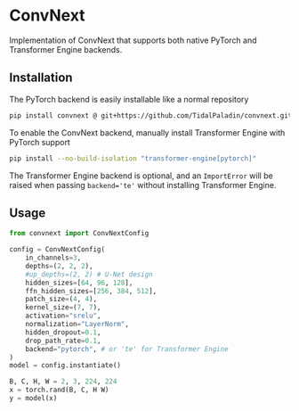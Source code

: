 # ConvNext

Implementation of ConvNext that supports both native PyTorch and Transformer Engine backends.

## Installation

The PyTorch backend is easily installable like a normal repository

```bash
pip install convnext @ git+https://github.com/TidalPaladin/convnext.git
```

To enable the ConvNext backend, manually install Transformer Engine with PyTorch support

```bash
pip install --no-build-isolation "transformer-engine[pytorch]"
```

The Transformer Engine backend is optional, and an `ImportError` will be raised when passing
`backend='te'` without installing Transformer Engine.

## Usage

```python
from convnext import ConvNextConfig

config = ConvNextConfig(
    in_channels=3,
    depths=(2, 2, 2),
    #up_depths=(2, 2) # U-Net design
    hidden_sizes=[64, 96, 128],
    ffn_hidden_sizes=[256, 384, 512],
    patch_size=(4, 4),
    kernel_size=(7, 7),
    activation="srelu",
    normalization="LayerNorm",
    hidden_dropout=0.1,
    drop_path_rate=0.1,
    backend="pytorch", # or 'te' for Transformer Engine
)
model = config.instantiate()

B, C, H, W = 2, 3, 224, 224
x = torch.rand(B, C, H W)
y = model(x)
```